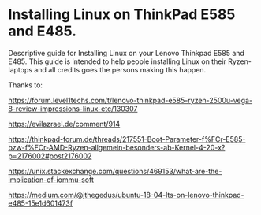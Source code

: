 # Installing Linux on ThinkPad E585 and E485.
Descriptive guide for Installing Linux on your Lenovo Thinkpad E585 and E485.
This guide is intended to help people installing Linux on their Ryzen-laptops and all credits goes the persons making this happen.

Thanks to:

https://forum.level1techs.com/t/lenovo-thinkpad-e585-ryzen-2500u-vega-8-review-impressions-linux-etc/130307

https://evilazrael.de/comment/914

https://thinkpad-forum.de/threads/217551-Boot-Parameter-f%FCr-E585-bzw-f%FCr-AMD-Ryzen-allgemein-besonders-ab-Kernel-4-20-x?p=2176002#post2176002

https://unix.stackexchange.com/questions/469153/what-are-the-implication-of-iommu-soft

https://medium.com/@jthegedus/ubuntu-18-04-lts-on-lenovo-thinkpad-e485-15e1d601473f
